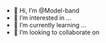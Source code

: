 - 👋 Hi, I’m @Model-band
- 👀 I’m interested in ...
- 🌱 I’m currently learning ...
- 💞️ I’m looking to collaborate on 
